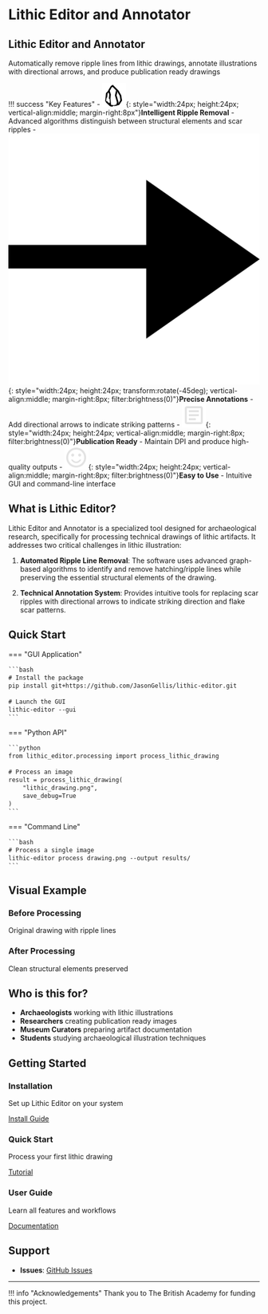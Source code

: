 # Lithic Editor and Annotator

<div class="hero-section">
  <h2>Lithic Editor and Annotator</h2>
  <p>Automatically remove ripple lines from lithic drawings, annotate illustrations with directional arrows, and produce publication ready drawings</p>
</div>

!!! success "Key Features"
    - ![](assets/images/lithic_tool.svg){: style="width:24px; height:24px; vertical-align:middle; margin-right:8px"}**Intelligent Ripple Removal** - Advanced algorithms distinguish between structural elements and scar ripples
    - ![](assets/images/arrow.svg){: style="width:24px; height:24px; transform:rotate(-45deg); vertical-align:middle; margin-right:8px; filter:brightness(0)"}**Precise Annotations** - Add directional arrows to indicate striking patterns
    - ![](assets/images/article.svg){: style="width:24px; height:24px; vertical-align:middle; margin-right:8px; filter:brightness(0)"}**Publication Ready** - Maintain DPI and produce high-quality outputs
    - ![](assets/images/smile_face.svg){: style="width:24px; height:24px; vertical-align:middle; margin-right:8px; filter:brightness(0)"}**Easy to Use** - Intuitive GUI and command-line interface

## What is Lithic Editor?

Lithic Editor and Annotator is a specialized tool designed for archaeological research, specifically for processing technical drawings of lithic artifacts. It addresses two critical challenges in lithic illustration:

1. **Automated Ripple Line Removal**: The software uses advanced graph-based algorithms to identify and remove hatching/ripple lines while preserving the essential structural elements of the drawing.

2. **Technical Annotation System**: Provides intuitive tools for replacing scar ripples with directional arrows to indicate striking direction and flake scar patterns.

## Quick Start

=== "GUI Application"

    ```bash
    # Install the package
    pip install git+https://github.com/JasonGellis/lithic-editor.git

    # Launch the GUI
    lithic-editor --gui
    ```

=== "Python API"

    ```python
    from lithic_editor.processing import process_lithic_drawing

    # Process an image
    result = process_lithic_drawing(
        "lithic_drawing.png",
        save_debug=True
    )
    ```

=== "Command Line"

    ```bash
    # Process a single image
    lithic-editor process drawing.png --output results/
    ```

## Visual Example

<div class="comparison-container">
  <div class="before-after">
    <div class="image-box">
      <h3>Before Processing</h3>
      <p>Original drawing with ripple lines</p>
      <!-- Add your before image here -->
    </div>
    <div class="image-box">
      <h3>After Processing</h3>
      <p>Clean structural elements preserved</p>
      <!-- Add your after image here -->
    </div>
  </div>
</div>

## Who is this for?

- **Archaeologists** working with lithic illustrations
- **Researchers** creating publication ready images
- **Museum Curators** preparing artifact documentation
- **Students** studying archaeological illustration techniques

## Getting Started

<div class="card-grid">
  <div class="card">
    <h3>Installation</h3>
    <p>Set up Lithic Editor on your system</p>
    <a href="getting-started/installation/" class="md-button">Install Guide</a>
  </div>

  <div class="card">
    <h3>Quick Start</h3>
    <p>Process your first lithic drawing</p>
    <a href="getting-started/quickstart/" class="md-button">Tutorial</a>
  </div>

  <div class="card">
    <h3>User Guide</h3>
    <p>Learn all features and workflows</p>
    <a href="user-guide/overview/" class="md-button">Documentation</a>
  </div>
</div>

## Support

- **Issues**: [GitHub Issues](https://github.com/JasonGellis/lithic-editor/issues)

---

!!! info "Acknowledgements"
    Thank you to The British Academy for funding this project.